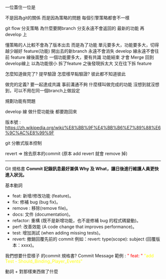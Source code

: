 一位蓋住一位是

不是因為git的關係 而是因為策略的問題 
每個引擎策略都會不一樣

git flow
分支策略 
為什麼要開branch
分支永遠不會返回的 
最新的功能 再 develop 上

懂策略的人比較不會為了版本出去 而是為了功能
單元要多大，功能要多大，切得越少越好
feature(功能)
開出去的新branch 永遠不會消失 develop 線永遠不會往前
feature 線後面整合
一個功能要多大，要有共識
功能結束 才會 Merge 回到develop線上
以為功能很小 拆了feature 之後發現拆太大 又在往下拆 feature

怎麼知道做完了? 提早驗證 怎麼樣早點驗證? 
彼此都不知道彼此

做完的定義? 要一起達成共識
事前溝通不夠
什麼樣叫做完成的功能 
沒想到就沒想到，可以不用在同一個branch上做設定

規劃功能有問題

develop 線 做什麼功能後 都要跑回來

版本號 : https://zh.wikipedia.org/wiki/%E8%BB%9F%E4%BB%B6%E7%89%88%E6%9C%AC%E8%99%9F

git 分散式版本控制

revert => 捨去原本的commit (原本 add revert 就會 remove 掉)


---

Git 規格書
**Commit 記錄訊息最好兼俱 Why 及 What，讓日後進行維護人員更快進入狀況。**

基本動詞 
-   feat: 新增/修改功能 (feature)。
-   fix: 修補 bug (bug fix)。
-   remove : 移除(remove file)。
-   docs: 文件 (documentation)。
-   refactor: 重構 (既不是新增功能，也不是修補 bug 的程式碼變動)。
-   perf: 改善效能 (A code change that improves performance)。
-   test: 增加測試 (when adding missing tests)。
-   revert: 撤銷回覆先前的 commit 例如：revert: type(scope): subject (回覆版本：xxxx)。

我們想要什麼樣子 的commit 規格書?
Commit Message
範例 : 
<font color=red> " feat: "  </font>  <font color=yellow> "add Test - Should_Binding_Player_Events"</font>

動詞 + 對那樣東西做了什麼









